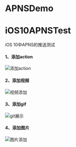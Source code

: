 # APNSDemo
# iOS10APNSTest
iOS 10中APNS的推送测试
#### 1、添加action
![添加action](http://og0h689k8.bkt.clouddn.com/public/16-12-2/16114429.jpg)

#### 2、添加视频

![视频添加](http://og0h689k8.bkt.clouddn.com/public/16-12-2/79727477.jpg)

#### 3、添加gif
![git展示](http://og0h689k8.bkt.clouddn.com/public/16-12-2/40286074.jpg)

#### 4、添加图片
![图片添加](http://og0h689k8.bkt.clouddn.com/public/16-12-2/34021870.jpg)

